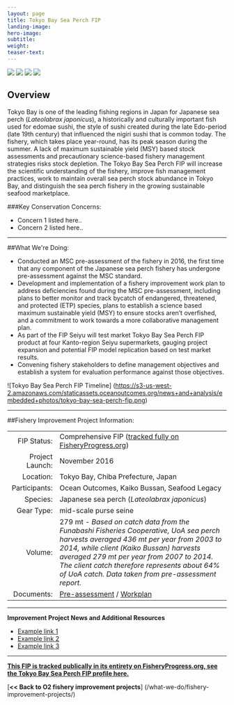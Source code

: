 ```yaml
---
layout: page 
title: Tokyo Bay Sea Perch FIP
landing-image:
hero-image:
subtitle:
weight: 
teaser-text:
---
```


<link rel="stylesheet" href="image-gallery/dist/image-gallery.css">

<div class="image-gallery" style="max-width: 1000px">
  <img src="https://s3-us-west-2.amazonaws.com/staticassets.oceanoutcomes.org/news+and+analysis/embedded+photos/yellow+photo+1.jpg">
  <img src="https://s3-us-west-2.amazonaws.com/staticassets.oceanoutcomes.org/news+and+analysis/embedded+photos/blue+photo+1.jpg">
  <img src="https://s3-us-west-2.amazonaws.com/staticassets.oceanoutcomes.org/news+and+analysis/embedded+photos/red+photo+1.jpg" data-dimensions="200,200" data-full-src="https://s3-us-west-2.amazonaws.com/staticassets.oceanoutcomes.org/news+and+analysis/embedded+photos/red+photo+1+large.jpg">
  <img src="https://s3-us-west-2.amazonaws.com/staticassets.oceanoutcomes.org/news+and+analysis/embedded+photos/green+photo+1.jpg" data-dimensions="200,200" data-full-src="https://s3-us-west-2.amazonaws.com/staticassets.oceanoutcomes.org/news+and+analysis/embedded+photos/green+photo+1+large.jpg">
</div>

<script type="text/javascript">
  var gallery = ImageGallery('.image-gallery', {
    use: [
      ImageGallery.LazyLoading,
      ImageGallery.Responsive
    ]
  });
</script>

<h2>Overview</h2>

Tokyo Bay is one of the leading fishing regions in Japan for Japanese sea perch (*Lateolabrax japonicus*), a historically and culturally important fish used for edomae sushi, the style of sushi created during the late Edo-period (late 19th century) that influenced the nigiri sushi that is common today. The fishery, which takes place year-round, has its peak season during the summer. A lack of maximum sustainable yield (MSY) based stock assessments and precautionary science-based fishery management strategies risks stock depletion. The Tokyo Bay Sea Perch FIP will increase the scientific understanding of the fishery, improve fish management practices, work to maintain overall sea perch stock abundance in Tokyo Bay, and distinguish the sea perch fishery in the growing sustainable seafood marketplace.

###Key Conservation Concerns:

* Concern 1 listed here..
* Concern 2 listed here..

---

##What We're Doing:

* Conducted an MSC pre-assessment of the fishery in 2016, the first time that any component of the Japanese sea perch fishery has undergone pre-assessment against the MSC standard.
* Development and implementation of a fishery improvement work plan to address deficiencies found during the MSC pre-assessment, including plans to better monitor and track bycatch of endangered, threatened, and protected (ETP) species, plans to establish a science based maximum sustainable yield (MSY) to ensure stocks aren’t overfished, and a commitment to work towards a more collaborative management plan.
* As part of the FIP Seiyu will test market Tokyo Bay Sea Perch FIP product at four Kanto-region Seiyu supermarkets, gauging project expansion and potential FIP model replication based on test market results.
* Convening fishery stakeholders to define management objectives and establish a system for evaluation performance against those objectives.

![Tokyo Bay Sea Perch FIP Timeline] (https://s3-us-west-2.amazonaws.com/staticassets.oceanoutcomes.org/news+and+analysis/embedded+photos/tokyo-bay-sea-perch-fip.png)

---

##Fishery Improvement Project Information:

|||
| ---: | --- |
| FIP Status: | Comprehensive FIP (<a href="http://fisheryprogress.org/fip-profile/tokyo-bay-sea-perch-purse-seine" target="_blank">tracked fully on FisheryProgress.org</a>) |
| Project Launch: | November 2016 |
| Location: | Tokyo Bay, Chiba Prefecture, Japan |
| Participants: | Ocean Outcomes, Kaiko Bussan, Seafood Legacy|
| Species: | Japanese sea perch (*Lateolabrax japonicus*) |
| Gear Type: | mid-scale purse seine |
| Volume: | 279 mt - *Based on catch data from the Funabashi Fisheries Cooperative, UoA sea perch harvests averaged 436 mt per year from 2003 to 2014, while client (Kaiko Bussan) harvests averaged 279 mt per year from 2007 to 2014. The client catch therefore represents about 64% of UoA catch. Data taken from pre-assessment report.* |
| Documents: | <a href="https://s3-us-west-2.amazonaws.com/staticassets.oceanoutcomes.org/supporting+documents/Fishery+Project+Resources/TokyoBayPreassessment2016.pdf" target="_blank">Pre-assessment</a> / <a href="https://s3-us-west-2.amazonaws.com/staticassets.oceanoutcomes.org/supporting+documents/Fishery+Project+Resources/TokyoBayWorkplan2018.pdf" target="_blank">Workplan</a> |

----
**Improvement Project News and Additional Resources**

* <a href="http://www.oceanoutcomes.org/what-we-do/fishery-improvement-projects/western-kamchatka-salmon/" target="_blank">Example link 1</a>
* <a href="https://s3-us-west-2.amazonaws.com/staticassets.oceanoutcomes.org/supporting+documents/Fishery+Project+Resources/WestKamPreassessment2014.pdf" target="_blank">Example link 2</a>
* <a href="https://www.wildsalmoncenter.org/2012/09/04/asia-sockeye-msc/" target="_blank">Example link 3</a>

----

<a href="http://fisheryprogress.org/fip-profile/tokyo-bay-sea-perch-purse-seine" target="_blank">**This FIP is tracked publically in its entirety on FisheryProgress.org, see the Tokyo Bay Sea Perch FIP profile here.**</a>

[**<< Back to O2 fishery improvement projects**] (/what-we-do/fishery-improvement-projects/)
